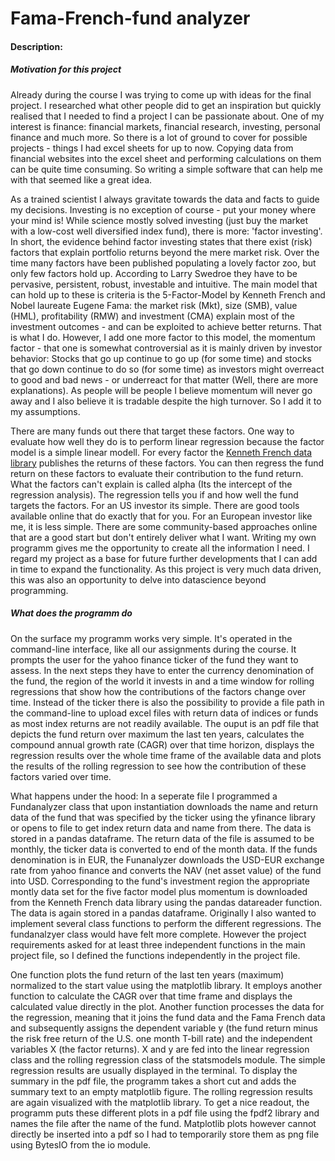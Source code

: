 # Fama-French-fund analyzer
#### Description:

##### Motivation for this project
Already during the course I was trying to come up with ideas for the final project. I researched what other people did to get an inspiration but quickly realised that I needed to find a project I can be passionate about. One of my interest is finance: financial markets, financial research, investing, personal finance and much more. So there is a lot of ground to cover for possible projects - things I had excel sheets for up to now. Copying data from financial websites into the excel sheet and performing calculations on them can be quite time consuming. So writing a simple software that can help me with that seemed like a great idea.

As a trained scientist I always gravitate towards the data and facts to guide my decisions. Investing is no exception of course - put your money where your mind is! While science mostly solved investing (just buy the market with a low-cost well diversified index fund), there is more: 'factor investing'. In short, the evidence behind factor investing states that there exist (risk) factors that explain portfolio returns beyond the mere market risk. Over the time many factors have been published populating a lovely factor zoo, but only few factors hold up. According to Larry Swedroe they have to be pervasive, persistent, robust, investable and intuitive. The main model that can hold up to these is criteria is the 5-Factor-Model by Kenneth French and Nobel laureate Eugene Fama: the market risk (Mkt),  size (SMB), value (HML), profitability (RMW) and investment (CMA) explain most of the investment outcomes - and can be exploited to achieve better returns. That is what I do. However, I add one more factor to this model, the momentum factor - that one is somewhat controversial as it is mainly driven by investor behavior: Stocks that go up continue to go up (for some time) and stocks that go down continue to do so (for some time) as investors might overreact to good and bad news - or underreact for that matter (Well, there are more explanations). As people will be people I believe momentum will never go away and I also believe it is tradable despite the high turnover. So I add it to my assumptions.

There are many funds out there that target these factors. One way to evaluate how well they do is to perform linear regression because the factor model is a simple linear modell. For every factor the [Kenneth French data library](https://mba.tuck.dartmouth.edu/pages/faculty/ken.french/data_library.html) publishes the returns of these factors. You can then regress the fund return on these factors to evaluate their contribution to the fund return. What the factors can't explain is called alpha (Its the intercept of the regression analysis). The regression tells you if and how well the fund targets the factors. For an US investor its simple. There are good tools available online that do exactly that for you. For an European investor like me, it is less simple. There are some community-based approaches online that are a good start but don't entirely deliver what I want. Writing my own programm gives me the opportunity to create all the information I need. I regard my project as a base for future further developments that I can add in time to expand the functionality. As this project is very much data driven, this was also an opportunity to delve into datascience beyond programming.

##### What does the programm do
On the surface my programm works very simple. It's operated in the command-line interface, like all our assignments during the course. It prompts the user for the yahoo finance ticker of the fund they want to assess. In the next steps they have to enter the currency denomination of the fund, the region of the world it invests in and a time window for rolling regressions that show how the contributions of the factors change over time. Instead of the ticker there is also the possibility to provide a file path in the command-line to upload excel files with return data of indices or funds as most index returns are not readily available. The ouput is an pdf file that depicts the fund return over maximum the last ten years, calculates the compound annual growth rate (CAGR) over that time horizon, displays the regression results over the whole time frame of the available data and plots the results of the rolling regression to see how the contribution of these factors varied over time.

What happens under the hood: In a seperate file I programmed a Fundanalyzer class that upon instantiation downloads the name and return data of the fund that was specified by the ticker using the yfinance library or opens to file to get index return data and name from there. The data is stored in a pandas dataframe. The return data of the file is assumed to be monthly, the ticker data is converted to end of the month data. If the funds denomination is in EUR, the Funanalyzer downloads the USD-EUR exchange rate from yahoo finance and converts the NAV (net asset value) of the fund into USD. Corresponding to the fund's investment region the appropriate montly data set for the five factor model plus momentum is downloaded from the Kenneth French data library using the pandas datareader function. The data is again stored in a pandas dataframe. Originally I also wanted to implement several class functions to perform the different regressions. The fundanalzyer class would have felt more complete. However the project requirements asked for at least three independent functions in the main project file, so I defined the functions independently in the project file.

One function plots the fund return of the last ten years (maximum) normalized to the start value using the matplotlib library. It employs another function to calculate the CAGR over that time frame and displays the calculated value directly in the plot. Another function processes the data for the regression, meaning that it joins the fund data and the Fama French data and subsequently assigns the dependent variable y (the fund return minus the risk free return of the U.S. one month T-bill rate) and the independent variables X (the factor returns). X and y are fed into the linear regression class and the rolling regression class of the statsmodels module. The simple regression results are usually displayed in the terminal. To display the summary in the pdf file, the programm takes a short cut and adds the summary text to an empty matplotlib figure. The rolling regression results are again visualized with the matplotlib library. To get a nice readout, the programm puts these different plots in a pdf file using the fpdf2 library and names the file after the name of the fund. Matplotlib plots however cannot directly be inserted into a pdf so I had to temporarily store them as png file using BytesIO from the io module.

